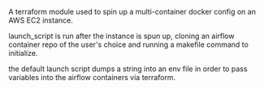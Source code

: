 A terraform module used to spin up a multi-container docker config on an AWS EC2 instance. 

launch_script is run after the instance is spun up, cloning an airflow container repo of the user's choice and running a makefile command to initialize.

the default launch script dumps a string into an env file in order
to pass variables into the airflow containers via terraform. 